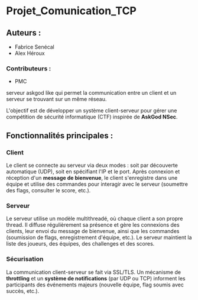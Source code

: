 # Projet_Comunication_TCP

## Auteurs :
- Fabrice Senécal
- Alex Héroux

### Contributeurs :
- PMC

serveur askgod like qui permet la communication entre un client et un serveur se trouvant sur un même réseau.

L'objectif est de développer un système client-serveur pour gérer une compétition de sécurité informatique (CTF) inspirée de **AskGod NSec**.

## Fonctionnalités principales :

### Client
Le client se connecte au serveur via deux modes : soit par découverte automatique (UDP), soit en spécifiant l'IP et le port. Après connexion et réception d'un **message de bienvenue**, le client s'enregistre dans une équipe et utilise des commandes pour interagir avec le serveur (soumettre des flags, consulter le score, etc.).

### Serveur
Le serveur utilise un modèle multithreadé, où chaque client a son propre thread. Il diffuse régulièrement sa présence et gère les connexions des clients, leur envoi du message de bienvenue, ainsi que les commandes (soumission de flags, enregistrement d'équipe, etc.). Le serveur maintient la liste des joueurs, des équipes, des challenges et des scores.

### Sécurisation
La communication client-serveur se fait via SSL/TLS. Un mécanisme de **throttling** et un **système de notifications** (par UDP ou TCP) informent les participants des événements majeurs (nouvelle équipe, flag soumis avec succès, etc.).


